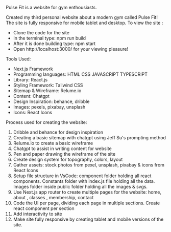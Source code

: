 Pulse Fit is a website for gym enthousiasts.

Created my third personal website about a modern gym called Pulse Fit! The site is fully responsive for mobile tablet and desktop. 
To view the site : 

- Clone the code for the site
- In the terminal type: npm run build
- After it is done building type: npm start
- Open http://localhost:3000/ for your viewing pleasure!
  
Tools Used:
- Next.js Framework
- Programming languages: HTML CSS JAVASCRIPT TYPESCRIPT
- Library: React.js
- Styling Framework: Tailwind CSS
- Sitemap & Wireframe: Relume.io
- Content: Chatgpt
- Design Inspiration: behance, dribble
- Images: pexels, pixabay, unsplash
- Icons: React Icons
  
Process used for creating the website:
1. Dribble and behance for design inspiration
2. Creating a basic sitemap with chatgpt using Jeff Su's prompting method
3. Relume.io to create a basic wireframe
4. Chatgpt to assist in writing content for website
5. Pen and paper drawing the wireframe of the site
6. Create design system for topography, colors, layout
7. Gather assets: stock photos from pexel, unsplash, pixabay & icons from React Icons
8. Setup file structure in VsCode: component folder holding all react components. Constants folder with index.js file holding all the data. Images folder inside public folder holding all the images & svgs.
9. Use Next.js app router to create multiple pages for the website: home, about , classes , membership, contact
10. Code the UI per page, dividing each page in multiple sections. Create react component per section
11. Add interactivity to site
12. Make site fully responsive by creating tablet and mobile versions of the site.
